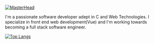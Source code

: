 [![MasterHead](https://aphebail.sirv.com/banner%20(2).png)](https://github.com/Ochoja)

I'm a passionate software developer adept in C and Web Technologies. I specialize in front end web development(Vue) and I'm working towards becoming a full stack software engineer.

[![Top Langs](https://github-readme-stats.vercel.app/api/top-langs/?username=Ochoja&theme=radical)](https://github.com/anuraghazra/github-readme-stats)

<!---
Ochoja/Ochoja is a ✨ special ✨ repository because its `README.md` (this file) appears on your GitHub profile.
You can click the Preview link to take a look at your changes.
--->
